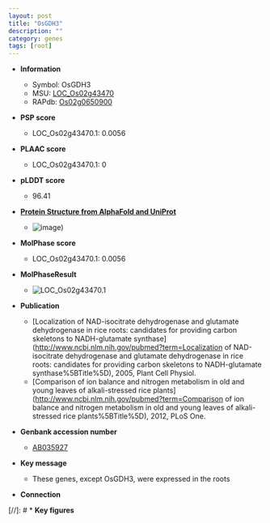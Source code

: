 ```yaml
---
layout: post
title: "OsGDH3"
description: ""
category: genes
tags: [root]
---
```


* **Information**  
    + Symbol: OsGDH3  
    + MSU: [LOC_Os02g43470](http://rice.plantbiology.msu.edu/cgi-bin/ORF_infopage.cgi?orf=LOC_Os02g43470)  
    + RAPdb: [Os02g0650900](http://rapdb.dna.affrc.go.jp/viewer/gbrowse_details/irgsp1?name=Os02g0650900)  

* **PSP score**  
    + LOC_Os02g43470.1: 0.0056 

* **PLAAC score**  
    + LOC_Os02g43470.1: 0 

* **pLDDT score**
    + 96.41

* **[Protein Structure from AlphaFold and UniProt](https://www.uniprot.org/uniprotkb/Q6H3Y7/entry#structure)**
    + ![image](https://ricepsp.github.io/images/Q6/AF-Q6H3Y7-F1.png))

* **MolPhase score**
    + LOC_Os02g43470.1: 0.0056

* **MolPhaseResult**
    + ![LOC_Os02g43470.1](https://ricepsp.github.io/pictures/LOC_Os02g/LOC_Os02g43470.1.png)

* **Publication**  
    + [Localization of NAD-isocitrate dehydrogenase and glutamate dehydrogenase in rice roots: candidates for providing carbon skeletons to NADH-glutamate synthase](http://www.ncbi.nlm.nih.gov/pubmed?term=Localization of NAD-isocitrate dehydrogenase and glutamate dehydrogenase in rice roots: candidates for providing carbon skeletons to NADH-glutamate synthase%5BTitle%5D), 2005, Plant Cell Physiol.
    + [Comparison of ion balance and nitrogen metabolism in old and young leaves of alkali-stressed rice plants](http://www.ncbi.nlm.nih.gov/pubmed?term=Comparison of ion balance and nitrogen metabolism in old and young leaves of alkali-stressed rice plants%5BTitle%5D), 2012, PLoS One.

* **Genbank accession number**  
    + [AB035927](http://www.ncbi.nlm.nih.gov/nuccore/AB035927)

* **Key message**  
    + These genes, except OsGDH3, were expressed in the roots

* **Connection**  

[//]: # * **Key figures**  


